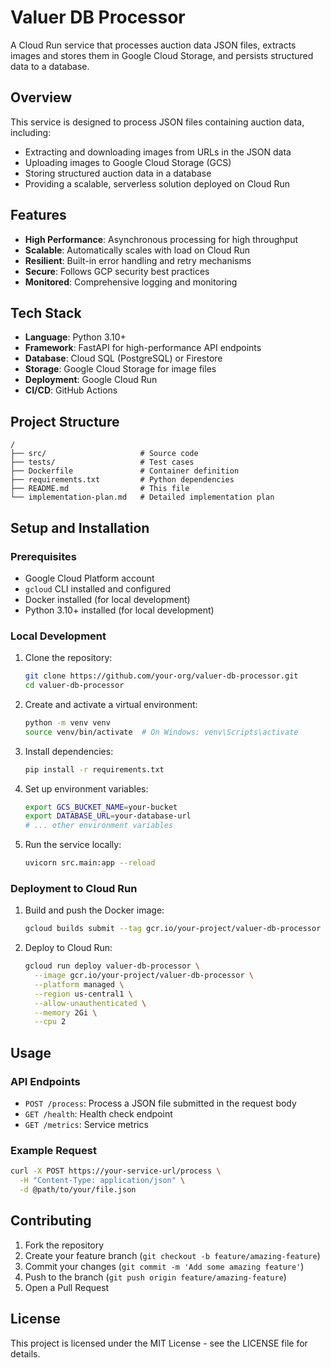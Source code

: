 # Valuer DB Processor

A Cloud Run service that processes auction data JSON files, extracts images and stores them in Google Cloud Storage, and persists structured data to a database.

## Overview

This service is designed to process JSON files containing auction data, including:
- Extracting and downloading images from URLs in the JSON data
- Uploading images to Google Cloud Storage (GCS)
- Storing structured auction data in a database
- Providing a scalable, serverless solution deployed on Cloud Run

## Features

- **High Performance**: Asynchronous processing for high throughput
- **Scalable**: Automatically scales with load on Cloud Run
- **Resilient**: Built-in error handling and retry mechanisms
- **Secure**: Follows GCP security best practices
- **Monitored**: Comprehensive logging and monitoring

## Tech Stack

- **Language**: Python 3.10+
- **Framework**: FastAPI for high-performance API endpoints
- **Database**: Cloud SQL (PostgreSQL) or Firestore
- **Storage**: Google Cloud Storage for image files
- **Deployment**: Google Cloud Run
- **CI/CD**: GitHub Actions

## Project Structure

```
/
├── src/                     # Source code
├── tests/                   # Test cases
├── Dockerfile               # Container definition
├── requirements.txt         # Python dependencies
├── README.md                # This file
└── implementation-plan.md   # Detailed implementation plan
```

## Setup and Installation

### Prerequisites

- Google Cloud Platform account
- `gcloud` CLI installed and configured
- Docker installed (for local development)
- Python 3.10+ installed (for local development)

### Local Development

1. Clone the repository:
   ```bash
   git clone https://github.com/your-org/valuer-db-processor.git
   cd valuer-db-processor
   ```

2. Create and activate a virtual environment:
   ```bash
   python -m venv venv
   source venv/bin/activate  # On Windows: venv\Scripts\activate
   ```

3. Install dependencies:
   ```bash
   pip install -r requirements.txt
   ```

4. Set up environment variables:
   ```bash
   export GCS_BUCKET_NAME=your-bucket
   export DATABASE_URL=your-database-url
   # ... other environment variables
   ```

5. Run the service locally:
   ```bash
   uvicorn src.main:app --reload
   ```

### Deployment to Cloud Run

1. Build and push the Docker image:
   ```bash
   gcloud builds submit --tag gcr.io/your-project/valuer-db-processor
   ```

2. Deploy to Cloud Run:
   ```bash
   gcloud run deploy valuer-db-processor \
     --image gcr.io/your-project/valuer-db-processor \
     --platform managed \
     --region us-central1 \
     --allow-unauthenticated \
     --memory 2Gi \
     --cpu 2
   ```

## Usage

### API Endpoints

- `POST /process`: Process a JSON file submitted in the request body
- `GET /health`: Health check endpoint
- `GET /metrics`: Service metrics

### Example Request

```bash
curl -X POST https://your-service-url/process \
  -H "Content-Type: application/json" \
  -d @path/to/your/file.json
```

## Contributing

1. Fork the repository
2. Create your feature branch (`git checkout -b feature/amazing-feature`)
3. Commit your changes (`git commit -m 'Add some amazing feature'`)
4. Push to the branch (`git push origin feature/amazing-feature`)
5. Open a Pull Request

## License

This project is licensed under the MIT License - see the LICENSE file for details. 